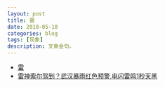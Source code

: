 ```yaml
---
layout: post
title: 雷
date: 2018-05-10
categories: blog
tags: [现象]
description: 文章金句。
---
```



- [雷](https://www.bilibili.com/video/av14265011)
- [雷神索尔驾到？武汉暴雨红色预警,电闪雷鸣1秒天黑](https://www.bilibili.com/video/av23699081)

